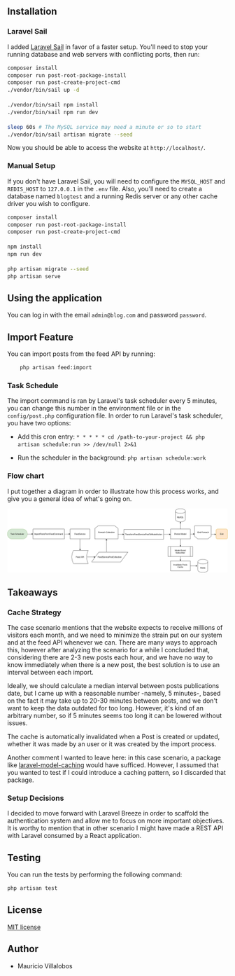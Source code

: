 ## Installation

### Laravel Sail

I added [Laravel Sail](https://laravel.com/docs/8.x/sail) in favor of a faster setup. You'll need to stop your running database and web servers with conflicting ports, then run:

```bash
composer install
composer run post-root-package-install
composer run post-create-project-cmd
./vendor/bin/sail up -d

./vendor/bin/sail npm install
./vendor/bin/sail npm run dev

sleep 60s # The MySQL service may need a minute or so to start 
./vendor/bin/sail artisan migrate --seed
```

Now you should be able to access the website at `http://localhost/`.

### Manual Setup

If you don't have Laravel Sail, you will need to configure the ``MYSQL_HOST`` and ``REDIS_HOST`` to ``127.0.0.1`` in the ``.env`` file. Also, you'll need to create a database named ``blogtest`` and a running Redis server or any other cache driver you wish to configure.

```bash
composer install
composer run post-root-package-install
composer run post-create-project-cmd

npm install
npm run dev

php artisan migrate --seed
php artisan serve
```

## Using the application

You can log in with the email ``admin@blog.com`` and password ``password``. 

## Import Feature

You can import posts from the feed API by running:

```bash
    php artisan feed:import
```

### Task Schedule

The import command is ran by Laravel's task scheduler every 5 minutes, you can change this number in the environment
file or in the ``config/post.php`` configuration file. In order to run Laravel's task scheduler, you have two options:

- Add this cron entry: ``* * * * * cd /path-to-your-project && php artisan schedule:run >> /dev/null 2>&1``

- Run the scheduler in the background: ``php artisan schedule:work``

### Flow chart

I put together a diagram in order to illustrate how this process works, and give you a general idea of what's going on.

![alt text](https://github.com/mauriciovillam/blog/blob/master/importer-diagram.png?raw=true)

## Takeaways

### Cache Strategy

The case scenario mentions that the website expects to receive millions of visitors each month, and we need to minimize the strain put on our system and at the feed API whenever we can. There are many ways to approach this, however after analyzing the scenario for a while I concluded that, considering there are 2-3 new posts each hour, and we have no way to know immediately when there is a new post, the best solution is to use an interval between each import.

Ideally, we should calculate a median interval between posts publications date, but I came up with a reasonable number -namely, 5 minutes-, based on the fact it may take up to 20-30 minutes between posts, and we don't want to keep the data outdated for too long. However, it's kind of an arbitrary number, so if 5 minutes seems too long it can be lowered without issues.

The cache is automatically invalidated when a Post is created or updated, whether it was made by an user or it was created by the import process.

Another comment I wanted to leave here: in this case scenario, a package like [laravel-model-caching](https://github.com/GeneaLabs/laravel-model-caching) would have sufficed. However, I assumed that you wanted to test if I could introduce a caching pattern, so I discarded that package.

### Setup Decisions

I decided to move forward with Laravel Breeze in order to scaffold the authentication system and allow me to focus on more important objectives. It is worthy to mention that in other scenario I might have made a REST API with Laravel consumed by a React application.

## Testing

You can run the tests by performing the following command:

```bash
php artisan test
```


## License

[MIT license](https://opensource.org/licenses/MIT)

## Author

- Mauricio Villalobos
